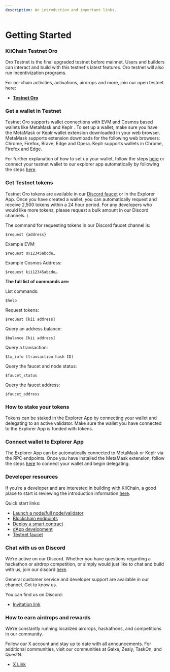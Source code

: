 ```yaml
---
description: An introduction and important links.
---
```


# Getting Started

### KiiChain Testnet Oro

Oro Testnet is the final upgraded testnet before mainnet. Users and builders can interact and build with this testnet's latest features. Oro testnet will also run incentivization programs.

For on-chain activities, activations, airdrops and more, join our open testnet here:

* [**Testnet Oro**](https://kiichain.io/testnet)

### Get a wallet in Testnet

Testnet Oro supports wallet connections with EVM and Cosmos based wallets like MetaMask and Keplr . To set up a wallet, make sure you have the MetaMask or Keplr wallet extension downloaded in your web browser. MetaMask supports extension downloads for the following web browsers: Chrome, Firefox, Brave, Edge and Opera. Keplr supports wallets in Chrome, Firefox and Edge.

For further explanation of how to set up your wallet, follow the steps [here](https://docs.kiiglobal.io/docs/getting-started/set-up-a-web-wallet) or connect your testnet wallet to our explorer app automatically by following the steps [here](https://docs.kiiglobal.io/docs/getting-started/connect-wallet-to-explorer-app).

### Get Testnet tokens

Testnet Oro tokens are available in our [Discord faucet](https://discord.com/invite/kiichain) or in the Explorer App. Once you have created a wallet, you can automatically request and receive 2,500 tokens within a 24 hour period. For any developers who would like more tokens, please request a bulk amount in our Discord channels. \\

The command for requesting tokens in our Discord faucet channel is:

```
$request {address}
```

Example EVM:

```
$request Ox12345abcde…
```

Example Cosmos Address:

```
$request kii12345abcde…
```

**The full list of commands are:**

List commands:

```
$help
```

Request tokens:

```
$request [kii address]
```

Query an address balance:

```
$balance [kii address]
```

Query a transaction:

```
$tx_info [transaction hash ID]
```

Query the faucet and node status:

```
$faucet_status
```

Query the faucet address:

```
$faucet_address
```

### How to stake your tokens

Tokens can be staked in the Explorer App by connecting your wallet and delegating to an active validator. Make sure the wallet you have connected to the Explorer App is funded with tokens.

### Connect wallet to Explorer App

The Explorer App can be automatically connected to MetaMask or Keplr via the RPC endpoints. Once you have installed the MetaMask extension, follow the steps [here](https://docs.kiiglobal.io/docs/getting-started/connect-wallet-to-explorer-app) to connect your wallet and begin delegating.

### Developer resources

If you’re a developer and are interested in building with KiiChain, a good place to start is reviewing the introduction information [here](https://docs.kiiglobal.io/docs/build-on-kiichain/developer-hub).

Quick start links:

* [Launch a node/full node/validator](broken-reference)
* [Blockchain endpoints](../../build-on-kiichain/developer-hub.md)
* [Deploy a smart contract](../../build-on-kiichain/developer-tools/deploy-a-smart-contract.md)
* [dApp development](../../build-on-kiichain/developer-tools/deploy-a-dapp.md)
* [Testnet faucet](../../build-on-kiichain/developer-tools/testnet-faucet.md)

### Chat with us on Discord

We’re active on our Discord. Whether you have questions regarding a hackathon or airdrop competition, or simply would just like to chat and build with us, join our discord [here](https://discord.com/invite/kiichain).

General customer service and developer support are available in our channel. Get to know us.

You can find us on Discord:

* [Invitation link](https://discord.com/invite/kiichain)

### How to earn airdrops and rewards

We’re constantly running localized airdrops, hackathons, and competitions in our community.

Follow our X account and stay up to date with all announcements. For additional communities, visit our communities at Galxe, Zealy, TaskOn, and QuestN.

* [X Link](https://x.com/KiiChainio)
